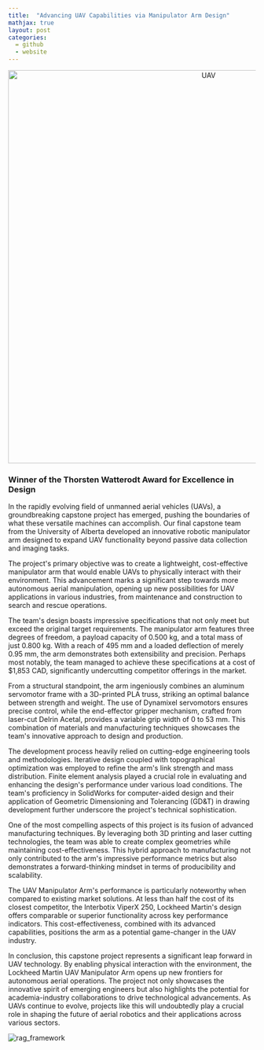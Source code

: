 ```yaml
---
title:  "Advancing UAV Capabilities via Manipulator Arm Design"
mathjax: true
layout: post
categories: 
  = github
  - website
---
```


<div style="text-align: center;">
  <img src="http://kodendaal.github.io/assets/uav.png" alt="UAV" style="width: 800px; height: auto;">
</div>


### **Winner of the Thorsten Watterodt Award for Excellence in Design**

In the rapidly evolving field of unmanned aerial vehicles (UAVs), a groundbreaking capstone project has emerged, pushing the boundaries of what these versatile machines can accomplish. Our final capstone team from the University of Alberta developed an innovative robotic manipulator arm designed to expand UAV functionality beyond passive data collection and imaging tasks.

The project's primary objective was to create a lightweight, cost-effective manipulator arm that would enable UAVs to physically interact with their environment. This advancement marks a significant step towards more autonomous aerial manipulation, opening up new possibilities for UAV applications in various industries, from maintenance and construction to search and rescue operations.

The team's design boasts impressive specifications that not only meet but exceed the original target requirements. The manipulator arm features three degrees of freedom, a payload capacity of 0.500 kg, and a total mass of just 0.800 kg. With a reach of 495 mm and a loaded deflection of merely 0.95 mm, the arm demonstrates both extensibility and precision. Perhaps most notably, the team managed to achieve these specifications at a cost of $1,853 CAD, significantly undercutting competitor offerings in the market.

From a structural standpoint, the arm ingeniously combines an aluminum servomotor frame with a 3D-printed PLA truss, striking an optimal balance between strength and weight. The use of Dynamixel servomotors ensures precise control, while the end-effector gripper mechanism, crafted from laser-cut Delrin Acetal, provides a variable grip width of 0 to 53 mm. This combination of materials and manufacturing techniques showcases the team's innovative approach to design and production.

The development process heavily relied on cutting-edge engineering tools and methodologies. Iterative design coupled with topographical optimization was employed to refine the arm's link strength and mass distribution. Finite element analysis played a crucial role in evaluating and enhancing the design's performance under various load conditions. The team's proficiency in SolidWorks for computer-aided design and their application of Geometric Dimensioning and Tolerancing (GD&T) in drawing development further underscore the project's technical sophistication.

One of the most compelling aspects of this project is its fusion of advanced manufacturing techniques. By leveraging both 3D printing and laser cutting technologies, the team was able to create complex geometries while maintaining cost-effectiveness. This hybrid approach to manufacturing not only contributed to the arm's impressive performance metrics but also demonstrates a forward-thinking mindset in terms of producibility and scalability.

The UAV Manipulator Arm's performance is particularly noteworthy when compared to existing market solutions. At less than half the cost of its closest competitor, the Interbotix ViperX 250, Lockheed Martin's design offers comparable or superior functionality across key performance indicators. This cost-effectiveness, combined with its advanced capabilities, positions the arm as a potential game-changer in the UAV industry.

In conclusion, this capstone project represents a significant leap forward in UAV technology. By enabling physical interaction with the environment, the Lockheed Martin UAV Manipulator Arm opens up new frontiers for autonomous aerial operations. The project not only showcases the innovative spirit of emerging engineers but also highlights the potential for academia-industry collaborations to drive technological advancements. As UAVs continue to evolve, projects like this will undoubtedly play a crucial role in shaping the future of aerial robotics and their applications across various sectors.


![rag_framework](http://kodendaal.github.io/assets/manipulator_arm.png)
